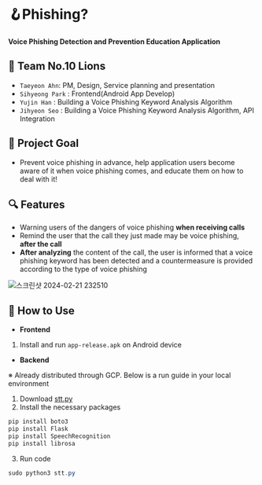 # 🪝Phishing?

**Voice Phishing Detection and Prevention Education Application**


## 🦁 Team No.10 Lions

- `Taeyeon Ahn`:  PM, Design, Service planning and presentation
- `Sihyeong Park` : Frontend(Android App Develop)
- `Yujin Han` : Building a Voice Phishing Keyword Analysis Algorithm
- `Jihyeon Seo` : Building a Voice Phishing Keyword Analysis Algorithm, API Integration
  

## 🎯 Project Goal

- Prevent voice phishing in advance, help application users become aware of it when voice phishing comes, and educate them on how to deal with it!
  

## 🔍 Features

- Warning users of the dangers of voice phishing **when receiving calls**
- Remind the user that the call they just made may be voice phishing, **after the call**
- **After analyzing** the content of the call, the user is informed that a voice phishing keyword has been detected and a countermeasure is provided according to the type of voice phishing

![스크린샷 2024-02-21 232510](https://github.com/seozihyeon/2024-Solution-Challenge/assets/110870960/1f25abf6-e5aa-4cc4-99f1-552029d967ec)

## 🔧 How to Use

- **Frontend**
1. Install and run `app-release.apk` on Android device

- **Backend**

 ※ Already distributed through GCP. Below is a run guide in your local environment

1. Download [stt.py](http://stt.py) 
2. Install the necessary packages

```powershell
pip install boto3
pip install Flask
pip install SpeechRecognition
pip install librosa
```

3. Run code

```powershell
sudo python3 stt.py
```
